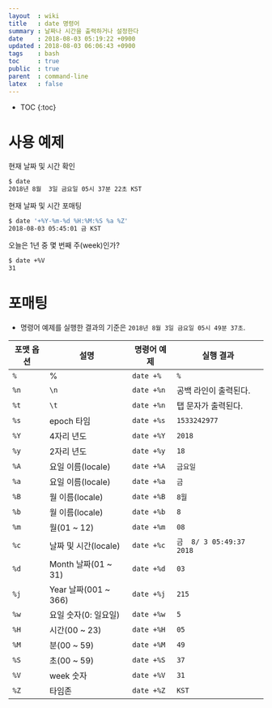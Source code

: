 ```yaml
---
layout  : wiki
title   : date 명령어
summary : 날짜나 시간을 출력하거나 설정한다
date    : 2018-08-03 05:19:22 +0900
updated : 2018-08-03 06:06:43 +0900
tags    : bash
toc     : true
public  : true
parent  : command-line
latex   : false
---
```

* TOC
{:toc}

# 사용 예제

현재 날짜 및 시간 확인

```sh
$ date
2018년 8월  3일 금요일 05시 37분 22초 KST
```

현재 날짜 및 시간 포매팅

```sh
$ date '+%Y-%m-%d %H:%M:%S %a %Z'
2018-08-03 05:45:01 금 KST
```

오늘은 1년 중 몇 번째 주(week)인가?

```sh
$ date +%V
31
```

# 포매팅

* 명령어 예제를 실행한 결과의 기준은 `2018년 8월 3일 금요일 05시 49분 37초`.

| 포맷 옵션 | 설명                 | 명령어 예제 | 실행 결과                |
|-----------|----------------------|-------------|--------------------------|
| `%`       | %                    | `date +%`   | `%`                      |
| `%n`      | `\n`                 | `date +%n`  | 공백 라인이 출력된다.    |
| `%t`      | `\t`                 | `date +%n`  | 탭 문자가 출력된다.      |
| `%s`      | epoch 타임           | `date +%s`  | `1533242977`             |
| `%Y`      | 4자리 년도           | `date +%Y`  | `2018`                   |
| `%y`      | 2자리 년도           | `date +%y`  | `18`                     |
| `%A`      | 요일 이름(locale)    | `date +%A`  | `금요일`                 |
| `%a`      | 요일 이름(locale)    | `date +%a`  | `금`                     |
| `%B`      | 월 이름(locale)      | `date +%B`  | `8월`                    |
| `%b`      | 월 이름(locale)      | `date +%b`  | `8`                      |
| `%m`      | 월(01 ~ 12)          | `date +%m`  | `08`                     |
| `%c`      | 날짜 및 시간(locale) | `date +%c`  | `금  8/ 3 05:49:37 2018` |
| `%d`      | Month 날짜(01 ~ 31)  | `date +%d`  | `03`                     |
| `%j`      | Year 날짜(001 ~ 366) | `date +%j`  | `215`                    |
| `%w`      | 요일 숫자(0: 일요일) | `date +%w`  | `5`                      |
| `%H`      | 시간(00 ~ 23)        | `date +%H`  | `05`                     |
| `%M`      | 분(00 ~ 59)          | `date +%M`  | `49`                     |
| `%S`      | 초(00 ~ 59)          | `date +%S`  | `37`                     |
| `%V`      | week 숫자            | `date +%V`  | `31`                     |
| `%Z`      | 타임존               | `date +%Z`  | `KST`                    |


